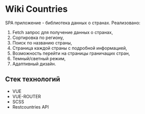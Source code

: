# Wiki Countries

SPA приложение - библиотека данных о странах. Реализовано:

1. Fetch запрос для получение данных о странах,
2. Сортировка по региону,
3. Поиск по названию страны,
4. Страница каждой страны с подробной информацией,
5. Возможность перейти на страницы граничащих стран,
6. Темный/cветный режим,
7. Адаптивный дизайн.

## Стек технологий

- VUE
- VUE-ROUTER
- SCSS
- Restcountries API

